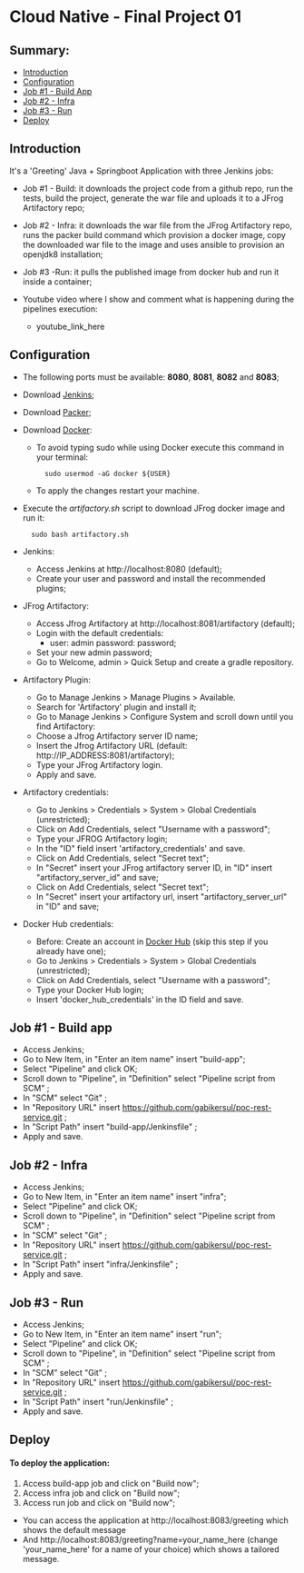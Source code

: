 # Cloud Native - Final Project 01

## Summary:
    
   - [Introduction](https://github.com/gabikersul/poc-rest-service#introduction)
   - [Configuration](https://github.com/gabikersul/poc-rest-service#configuration)
   - [Job #1 - Build App](https://github.com/gabikersul/poc-rest-service#job-1---build-app)
   - [Job #2 - Infra](https://github.com/gabikersul/poc-rest-service#job-2---infra)
   - [Job #3 - Run](https://github.com/gabikersul/poc-rest-service#job-3---run)
   - [Deploy](https://github.com/gabikersul/poc-rest-service#deploy)
## Introduction
It's a 'Greeting' Java + Springboot Application with three Jenkins jobs:
- Job #1 - Build: it downloads the project code from a github repo, run the tests,
 build the project, generate the war file and uploads it to a JFrog Artifactory repo;
- Job #2 - Infra: it downloads the war file from the JFrog Artifactory repo,
runs the packer build command which provision a docker image, copy the downloaded
war file to the image and uses ansible to provision an openjdk8 installation;
- Job #3 -Run: it pulls the published image from docker hub and run it inside a container;

- Youtube video where I show and comment what is happening during the pipelines execution:
  - youtube_link_here

## Configuration
- The following ports must be available: **8080**, **8081**, **8082** and **8083**;

- Download [Jenkins](https://www.jenkins.io/download/);
- Download [Packer](https://www.packer.io/downloads.html);
- Download [Docker](https://docs.docker.com/get-docker/): 
    - To avoid typing sudo while using Docker execute this command in your terminal:
    
            sudo usermod -aG docker ${USER}
    
    - To apply the changes restart your machine.

        
- Execute the _artifactory.sh_ script to download JFrog docker image and run it:

        sudo bash artifactory.sh

- Jenkins:   
    - Access Jenkins at http://localhost:8080 (default);
    - Create your user and password and install the recommended plugins;
    
- JFrog Artifactory:
    - Access Jfrog Artifactory at http://localhost:8081/artifactory (default);
    - Login with the default credentials: 
        - user: admin password: password;
    - Set your new admin password;
    - Go to Welcome, admin > Quick Setup and create a gradle repository.

- Artifactory Plugin:
    - Go to Manage Jenkins > Manage Plugins > Available. 
    - Search for 'Artifactory' plugin and install it;
    - Go to Manage Jenkins > Configure System and scroll down until you find Artifactory:
    - Choose a Jfrog Artifactory server ID name;
    - Insert the Jfrog Artifactory URL (default: http://IP_ADDRESS:8081/artifactory);
    - Type your JFrog Artifactory login.
    - Apply and save.
    

- Artifactory credentials:
    - Go to Jenkins > Credentials > System > Global Credentials (unrestricted);
    - Click on Add Credentials, select "Username with a password";
    - Type your JFROG Artifactory login;
    - In the "ID" field insert 'artifactory_credentials' and save.
    - Click on Add Credentials, select "Secret text";
    - In "Secret" insert your JFrog artifactory server ID, in "ID" insert "artifactory_server_id" and save;
    - Click on Add Credentials, select "Secret text";
    - In "Secret" insert your artifactory url, insert "artifactory_server_url" in "ID" and save;

        
- Docker Hub credentials:
    - Before: Create an account in [Docker Hub](https://hub.docker.com/signup) (skip this step if you already have one);
    - Go to Jenkins > Credentials > System > Global Credentials (unrestricted);    
    - Click on Add Credentials, select "Username with a password";
    - Type your Docker Hub login;
    - Insert 'docker_hub_credentials' in the ID field and save.

## Job #1 - Build app 

- Access Jenkins;
- Go to New Item, in "Enter an item name" insert "build-app";
- Select "Pipeline" and click OK;
- Scroll down to "Pipeline", in "Definition" select "Pipeline script from SCM" ;
- In "SCM" select "Git" ;
- In "Repository URL" insert https://github.com/gabikersul/poc-rest-service.git ;
- In "Script Path" insert "build-app/Jenkinsfile" ;
- Apply and save.
        
## Job #2 - Infra 

- Access Jenkins;
- Go to New Item, in "Enter an item name" insert "infra";
- Select "Pipeline" and click OK;
- Scroll down to "Pipeline", in "Definition" select "Pipeline script from SCM" ;
- In "SCM" select "Git" ;
- In "Repository URL" insert https://github.com/gabikersul/poc-rest-service.git ;
- In "Script Path" insert "infra/Jenkinsfile" ;
- Apply and save.

## Job #3 - Run 

- Access Jenkins;
- Go to New Item, in "Enter an item name" insert "run";
- Select "Pipeline" and click OK;
- Scroll down to "Pipeline", in "Definition" select "Pipeline script from SCM" ;
- In "SCM" select "Git" ;
- In "Repository URL" insert https://github.com/gabikersul/poc-rest-service.git ;
- In "Script Path" insert "run/Jenkinsfile" ;
- Apply and save.

## Deploy
 #### To deploy the application:
 1. Access build-app job and click on "Build now";
 2. Access infra job and click on "Build now";
 3. Access run job and click on "Build now"; 
 - You can access the application at http://localhost:8083/greeting which shows the default message 
 - And http://localhost:8083/greeting?name=your_name_here (change 'your_name_here' for a name of your choice) 
    which shows a tailored message.